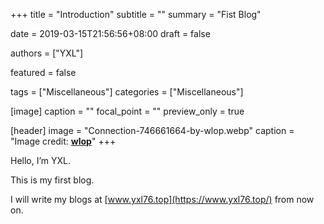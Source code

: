 +++
title = "Introduction"
subtitle = ""
summary = "Fist Blog"

date = 2019-03-15T21:56:56+08:00
draft = false

authors = ["YXL"]

featured = false

tags = ["Miscellaneous"]
categories = ["Miscellaneous"]

[image]
  caption = ""
  focal_point = ""
  preview_only = true

[header]
  image = "Connection-746661664-by-wlop.webp"
  caption = "Image credit: [**wlop**](https://www.deviantart.com/wlop/art/Connection-746661664/)"
+++

Hello, I’m YXL.

This is my first blog.

I will write my blogs at [www.yxl76.top](https://www.yxl76.top/) from now on.